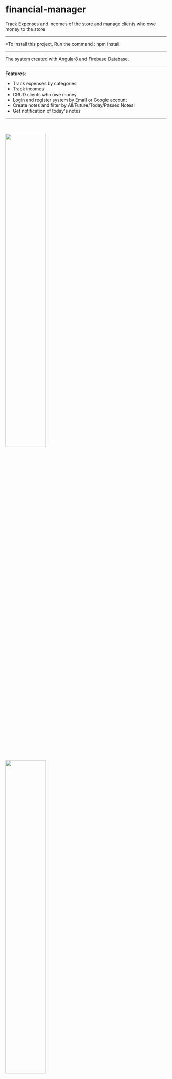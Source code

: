# financial-manager
Track Expenses and Incomes of the store and manage clients who owe money to the store
<br>
<hr>
*To install this project, Run the command : npm install
<hr>
The system created with Angular8 and Firebase Database.
<hr>
<b>Features</b>:
<ul>
  <li>Track expenses by categories</li>
  <li>Track incomes</li>
  <li>CRUD clients who owe money</li>
  <li>Login and register system by Email or Google account</li>
  <li>Create notes and filter by All/Future/Today/Passed Notes!</li>
  <li>Get notification of today's notes </li>
</ul>
<hr>

<br><br>
<img src="https://i.gyazo.com/e8d4768bb6407ef90ab39fde1980568e.png" width="50%">
<img src="https://i.gyazo.com/86d08d65cc0edcd19c6baca1f9b89401.png" width="50%">
<hr>
<img src="https://i.gyazo.com/0f5abe01d94d6bde9377778d38cc25e7.png" width="100%">
<hr>
<img src="https://i.gyazo.com/589e014fc911dd8cfb248e422ecab0cc.png" width="100%">

<hr>


This project was generated with [Angular CLI](https://github.com/angular/angular-cli) version 8.3.14.

## Development server

Run `ng serve` for a dev server. Navigate to `http://localhost:4200/`. The app will automatically reload if you change any of the source files.

## Code scaffolding

Run `ng generate component component-name` to generate a new component. You can also use `ng generate directive|pipe|service|class|guard|interface|enum|module`.

## Build

Run `ng build` to build the project. The build artifacts will be stored in the `dist/` directory. Use the `--prod` flag for a production build.

## Running unit tests

Run `ng test` to execute the unit tests via [Karma](https://karma-runner.github.io).

## Running end-to-end tests

Run `ng e2e` to execute the end-to-end tests via [Protractor](http://www.protractortest.org/).

## Further help

To get more help on the Angular CLI use `ng help` or go check out the [Angular CLI README](https://github.com/angular/angular-cli/blob/master/README.md).
